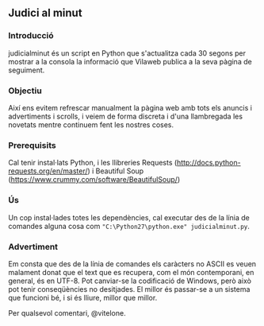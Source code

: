 ## Judici al minut

### Introducció
judicialminut és un script en Python que s'actualitza cada 30 segons per mostrar a la consola la informació que Vilaweb publica a la seva pàgina de seguiment.

### Objectiu 
Així ens evitem refrescar manualment la pàgina web amb tots els anuncis i advertiments i scrolls, i veiem de forma discreta i d'una llambregada les novetats mentre continuem fent les nostres coses.

### Prerequisits
Cal tenir instal·lats Python, i les llibreries Requests (http://docs.python-requests.org/en/master/) i Beautiful Soup (https://www.crummy.com/software/BeautifulSoup/)

### Ús
Un cop instal·lades totes les dependències, cal executar des de la línia de comandes alguna cosa com `"C:\Python27\python.exe" judicialminut.py`.

### Advertiment
Em consta que des de la línia de comandes els caràcters no ASCII es veuen malament donat que el text que es recupera, com el món contemporani, en general, és en UTF-8. Pot canviar-se la codificació de Windows, però això pot tenir conseqüències no desitjades. El millor és passar-se a un sistema que funcioni bé, i si és lliure, millor que millor.

Per qualsevol comentari, @vitelone.
